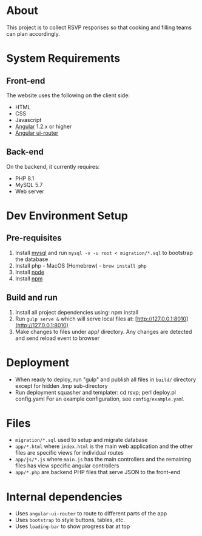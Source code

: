 # About

  This project is to collect RSVP responses so that cooking and filling teams
  can plan accordingly.

# System Requirements

## Front-end

The website uses the following on the client side:

* HTML
* CSS
* Javascript
* [Angular](https://angularjs.org/) 1.2.x or higher
* [Angular ui-router](https://github.com/angular-ui/ui-router/wiki)

## Back-end

On the backend, it currently requires:

* PHP 8.1
* MySQL 5.7
* Web server

# Dev Environment Setup

## Pre-requisites
1. Install [mysql](https://dev.mysql.com/downloads/mysql/) and run `mysql -v -u root < migration/*.sql` to bootstrap the database
2. Install php - MacOS (Homebrew) - `brew install php`
3. Install [node](https://nodejs.org/en/download/package-manager/)
4. Install [npm](https://docs.npmjs.com/getting-started/installing-node)

## Build and run

1. Install all project dependencies using: npm install
2. Run `gulp serve &` which will serve local files at: [http://127.0.0.1:8010](http://127.0.0.1:8010)
3. Make changes to files under app/ directory. Any changes are detected and send reload event to browser

# Deployment

  * When ready to deploy, run "gulp" and publish all files in `build/` directory
    except for hidden .tmp sub-directory
  * Run deployment squasher and templater:
     cd rsvp; perl deploy.pl config.yaml
    For an example configuration, see `config/example.yaml`

# Files

  * `migration/*.sql` used to setup and migrate database
  * `app/*.html` where `index.html` is the main web application and the other files are specific views for individual routes
  * `app/js/*.js` where `main.js` has the main controllers and the remaining files has view specific angular controllers
  * `app/*.php` are backend PHP files that serve JSON to the front-end

# Internal dependencies

  * Uses `angular-ui-router` to route to different parts of the app
  * Uses `bootstrap` to style buttons, tables, etc.
  * Uses `loading-bar` to show progress bar at top
